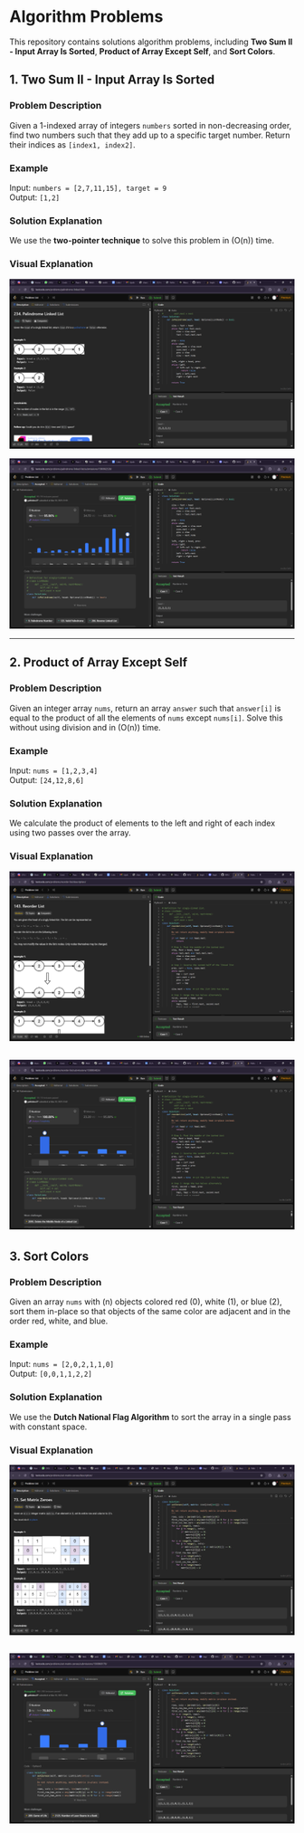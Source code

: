 # Algorithm Problems 

This repository contains solutions algorithm problems, including **Two Sum II - Input Array Is Sorted**, **Product of Array Except Self**, and **Sort Colors**.
## 1. Two Sum II - Input Array Is Sorted

### Problem Description
Given a 1-indexed array of integers `numbers` sorted in non-decreasing order, find two numbers such that they add up to a specific target number. Return their indices as `[index1, index2]`.

### Example
Input: `numbers = [2,7,11,15], target = 9`  
Output: `[1,2]`

### Solution Explanation
We use the **two-pointer technique** to solve this problem in \(O(n)\) time.

### Visual Explanation
![Two Sum II Visualization](3-1.png)

![Two Sum II Visualization](3-2.png)

---

## 2. Product of Array Except Self

### Problem Description
Given an integer array `nums`, return an array `answer` such that `answer[i]` is equal to the product of all the elements of `nums` except `nums[i]`. Solve this without using division and in \(O(n)\) time.

### Example
Input: `nums = [1,2,3,4]`  
Output: `[24,12,8,6]`

### Solution Explanation
We calculate the product of elements to the left and right of each index using two passes over the array.

### Visual Explanation
![Product of Array Except Self Visualization](3-3.png)

![Product of Array Except Self Visualization](3-4.png)
---

## 3. Sort Colors

### Problem Description
Given an array `nums` with \(n\) objects colored red (0), white (1), or blue (2), sort them in-place so that objects of the same color are adjacent and in the order red, white, and blue.

### Example
Input: `nums = [2,0,2,1,1,0]`  
Output: `[0,0,1,1,2,2]`

### Solution Explanation
We use the **Dutch National Flag Algorithm** to sort the array in a single pass with constant space.

### Visual Explanation
![Sort Colors Visualization](3-5.png)

![Sort Colors Visualization](3-6.png)
---


